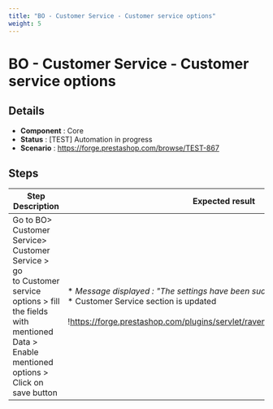 ```yaml
---
title: "BO - Customer Service - Customer service options"
weight: 5
---
```


# BO - Customer Service - Customer service options
## Details
* **Component** : Core
* **Status** : [TEST] Automation in progress
* **Scenario** : https://forge.prestashop.com/browse/TEST-867

## Steps
| Step Description | Expected result |
| ----- | ----- |
| Go to BO> Customer Service> Customer Service > go to Customer service options > fill the fields with mentioned Data > Enable mentioned options > Click on save button | * _Message displayed : "The settings have been successfully updated._ "<br> * Customer Service section is updated<br><br>!https://forge.prestashop.com/plugins/servlet/raven/attachment/1436/imap1.png|width=1297,height=280!  <br> * A new section is added in page footer : Sync<br><br><br>!https://forge.prestashop.com/plugins/servlet/raven/attachment/1437/imap2.png! |
